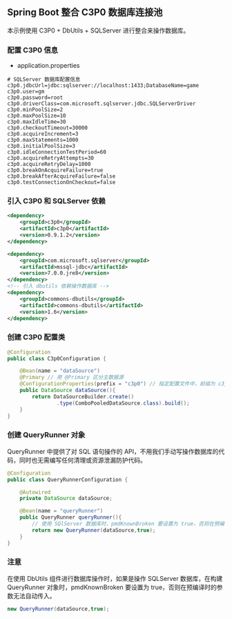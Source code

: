 ## Spring Boot 整合 C3P0 数据库连接池

本示例使用 C3P0 + DbUtils + SQLServer 进行整合来操作数据库。

### 配置 C3P0 信息

- application.properties

```properties
# SQLServer 数据库配置信息
c3p0.jdbcUrl=jdbc:sqlserver://localhost:1433;DatabaseName=game
c3p0.user=gm
c3p0.password=root
c3p0.driverClass=com.microsoft.sqlserver.jdbc.SQLServerDriver
c3p0.minPoolSize=2
c3p0.maxPoolSize=10
c3p0.maxIdleTime=30
c3p0.checkoutTimeout=30000
c3p0.acquireIncrement=3
c3p0.maxStatements=1000
c3p0.initialPoolSize=3
c3p0.idleConnectionTestPeriod=60
c3p0.acquireRetryAttempts=30
c3p0.acquireRetryDelay=1000
c3p0.breakOnAcquireFailure=true
c3p0.breakAfterAcquireFailure=false
c3p0.testConnectionOnCheckout=false
```
### 引入 C3P0 和 SQLServer 依赖

```xml
<dependency>
    <groupId>c3p0</groupId>
    <artifactId>c3p0</artifactId>
    <version>0.9.1.2</version>
</dependency>

<dependency>
    <groupId>com.microsoft.sqlserver</groupId>
    <artifactId>mssql-jdbc</artifactId>
    <version>7.0.0.jre8</version>
</dependency>
<!-- 引入 dbutils 依赖操作数据库 -->
<dependency>
    <groupId>commons-dbutils</groupId>
    <artifactId>commons-dbutils</artifactId>
    <version>1.6</version>
</dependency>
``` 
### 创建 C3P0 配置类

```java
@Configuration
public class C3p0Configuration {

    @Bean(name = "dataSource")
    @Primary // 用 @Primary 区分主数据源
    @ConfigurationProperties(prefix = "c3p0") // 指定配置文件中，前缀为 c3p0 的属性值
    public DataSource dataSource(){
        return DataSourceBuilder.create()
                .type(ComboPooledDataSource.class).build();
    }
}
```
### 创建 QueryRunner 对象

QueryRunner 中提供了对 SQL 语句操作的 API，不用我们手动写操作数据库的代码，同时也无需编写任何清理或资源泄漏防护代码。

```java
@Configuration
public class QueryRunnerConfiguration {

    @Autowired
    private DataSource dataSource;

    @Bean(name = "queryRunner")
    public QueryRunner queryRunner(){
        // 使用 SQlServer 数据库时，pmdKnownBroken 要设置为 true，否则在预编译时的参数无法自动传入
        return new QueryRunner(dataSource,true);
    }
}
```

### 注意

在使用 DbUtils 组件进行数据库操作时，如果是操作 SQLServer 数据库，在构建 QueryRunner 对象时，pmdKnownBroken 要设置为 true，否则在预编译时的参数无法自动传入。

```java
new QueryRunner(dataSource,true);
```
